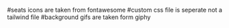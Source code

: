 #seats icons are taken from fontawesome 
#custom css file is seperate not a tailwind file
#background gifs are taken form giphy
